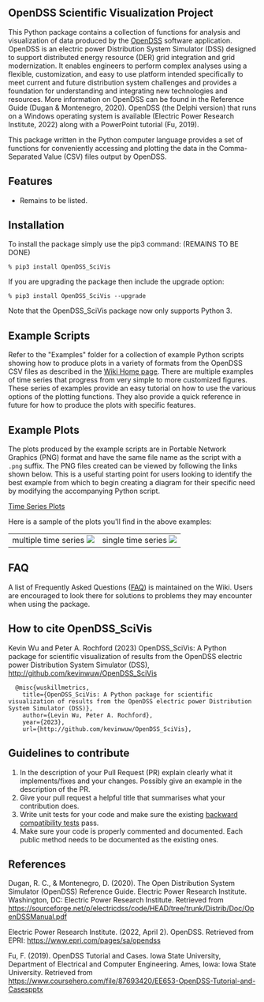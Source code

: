 OpenDSS Scientific Visualization Project
--------------------
This Python package contains a collection of functions for analysis and visualization of data produced by the [OpenDSS](https://sourceforge.net/p/electricdss/wiki/Home) software application. OpenDSS is an electric power Distribution System Simulator (DSS) designed to support distributed energy resource (DER) grid integration and grid modernization. It enables engineers to perform complex analyses using a flexible, customization, and easy to use platform intended specifically to meet current and future distribution system challenges and provides a foundation for understanding and integrating new technologies and resources. More information on OpenDSS can be found in the Reference Guide (Dugan & Montenegro, 2020). OpenDSS (the Delphi version) that runs on a Windows operating system is available (Electric Power Research Institute, 2022) along with a PowerPoint tutorial (Fu, 2019). 

This package written in the Python computer language provides a set of functions for conveniently accessing and plotting the data in the Comma-Separated Value (CSV) files output by OpenDSS. 

Features
---------------------
- Remains to be listed.

Installation
---------------------
To install the package simply use the pip3 command: (REMAINS TO BE DONE)

`% pip3 install OpenDSS_SciVis`

If you are upgrading the package then include the upgrade option:

`% pip3 install OpenDSS_SciVis --upgrade`

Note that the OpenDSS_SciVis package now only supports Python 3. 

Example Scripts
---------------------
Refer to the "Examples" folder for a collection of example Python scripts showing how to produce plots in a variety of formats from the OpenDSS CSV files as described in the [Wiki Home page](https://github.com/kevinwuw/OpenDSS_SciVis/wiki). There are multiple examples of time series that progress from very simple to more customized figures. These series of examples provide an easy tutorial on how to use the various options of the plotting functions. They also provide a quick reference in future for how to produce the plots with specific features. 

Example Plots
---------------------
The plots produced by the example scripts are in Portable Network Graphics (PNG) format and have the same file name as the script with a `.png` suffix. The PNG files created can be viewed by following the links shown below. This is a useful starting point for users looking to identify the best example from which to begin creating a diagram for their specific need by modifying the accompanying Python script.

[Time Series Plots](https://github.com/kevinwuw/OpenDSS_SciVis/wiki/Time-Series-Examples)

Here is a sample of the plots you'll find in the above examples: 

| | |
| :-------------------------:|:-------------------------: |
| multiple time series ![](https://github.com/kevinwuw/OpenDSS_SciVis/blob/main/Examples/example01.png) | single time series ![](https://github.com/kevinwuw/OpenDSS_SciVis/blob/main/Examples/example02.png) |

FAQ
---------------------
A list of Frequently Asked Questions ([FAQ](https://github.com/kevinwuw/OpenDSS_SciVis/wiki/FAQ)) is maintained on the Wiki. Users are encouraged to look there for solutions to problems they may encounter when using the package. 

How to cite OpenDSS_SciVis
---------------------
Kevin Wu and Peter A. Rochford (2023) OpenDSS_SciVis: A Python package for scientific visualization of results from the OpenDSS electric power Distribution System Simulator (DSS), http://github.com/kevinwuw/OpenDSS_SciVis

```
  @misc{wuskillmetrics, 
    title={OpenDSS_SciVis: A Python package for scientific visualization of results from the OpenDSS electric power Distribution System Simulator (DSS)}, 
    author={Levin Wu, Peter A. Rochford}, 
    year={2023}, 
    url={http://github.com/kevinwuw/OpenDSS_SciVis}, 
```

Guidelines to contribute
---------------------
1. In the description of your Pull Request (PR) explain clearly what it implements/fixes and your changes. Possibly give an example in the description of the PR. 
2. Give your pull request a helpful title that summarises what your contribution does. 
3. Write unit tests for your code and make sure the existing [backward compatibility tests](http://github.com/kevinwu/OpenDSS_SciVis/wiki/Backward-Compatibility-Testing) pass. 
4. Make sure your code is properly commented and documented. Each public method needs to be documented as the existing ones.

References
---------------------
Dugan, R. C., & Montenegro, D. (2020). The Open Distribution System Simulator (OpenDSS) Reference Guide. Electric Power Research Institute. Washington, DC: Electric Power Research Institute. Retrieved from https://sourceforge.net/p/electricdss/code/HEAD/tree/trunk/Distrib/Doc/OpenDSSManual.pdf

Electric Power Research Institute. (2022, April 2). OpenDSS. Retrieved from EPRI: https://www.epri.com/pages/sa/opendss

Fu, F. (2019). OpenDSS Tutorial and Cases. Iowa State University, Department of Electrical and Computer Engineering. Ames, Iowa: Iowa State University. Retrieved from https://www.coursehero.com/file/87693420/EE653-OpenDSS-Tutorial-and-Casespptx
